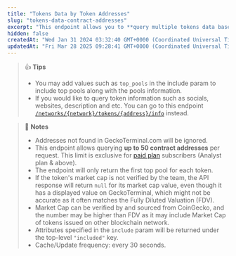 ```yaml
---
title: "Tokens Data by Token Addresses"
slug: "tokens-data-contract-addresses"
excerpt: "This endpoint allows you to **query multiple tokens data based on the provided token contract addresses on a network**"
hidden: false
createdAt: "Wed Jan 31 2024 03:32:40 GMT+0000 (Coordinated Universal Time)"
updatedAt: "Fri Mar 28 2025 09:28:41 GMT+0000 (Coordinated Universal Time)"
---
```

> 👍 **Tips**
> 
> - You may add values such as `top_pools` in the include param to include top pools along with the pools information.
> - If you would like to query token information such as socials, websites, description and etc. You can go to this endpoint [`/networks/{network}/tokens/{address}/info`](/reference/token-info-contract-address) instead.

> 📘 **Notes**
> 
> - Addresses not found in GeckoTerminal.com will be ignored.
> - This endpoint allows querying **up to 50 contract addresses** per request. This limit is exclusive for [paid plan](https://www.coingecko.com/en/api/pricing) subscribers (Analyst plan & above). 
> - The endpoint will only return the first top pool for each token.
> - If the token's market cap is not verified by the team, the API response will return `null` for its market cap value, even though it has a displayed value on GeckoTerminal, which might not be accurate as it often matches the Fully Diluted Valuation (FDV).
> - Market Cap can be verified by and sourced from CoinGecko, and the number may be higher than FDV as it may include Market Cap of tokens issued on other blockchain network.
> - Attributes specified in the `include` param will be returned under the top-level `"included"` key.
> - Cache/Update frequency: every 30 seconds.
